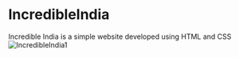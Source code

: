 # IncredibleIndia
Incredible India is a simple website developed using HTML and CSS
![IncredibleIndia1](https://user-images.githubusercontent.com/72161057/115472050-00fd4080-a207-11eb-8f37-6f6419c1bc88.gif)
